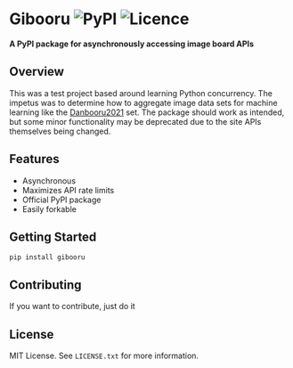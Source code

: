 # Gibooru ![PyPI](https://img.shields.io/pypi/v/gibooru) ![Licence](https://img.shields.io/pypi/l/gibooru)
**A PyPI package for asynchronously accessing image board APIs**

## Overview
This was a test project based around learning Python concurrency. The impetus was to determine how to aggregate image data sets for machine learning like the [Danbooru2021](https://www.gwern.net/Danbooru2021#danbooru2020) set. The package should work as intended, but some minor functionality may be deprecated due to the site APIs themselves being changed.

## Features
- Asynchronous
- Maximizes API rate limits
- Official PyPI package
- Easily forkable

## Getting Started
`pip install gibooru`

## Contributing
If you want to contribute, just do it

## License
MIT License. See `LICENSE.txt` for more information.
